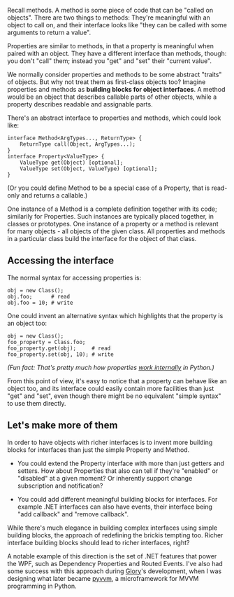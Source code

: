 <!--
.. title: Interfaces dissected
.. slug: interfaces-dissected
.. date: 2013-04-28 19:54:46 UTC
.. tags:
.. category: dev
.. link:
.. description:
.. type: text
-->

Recall methods. A method is some piece of code that can be "called on objects". There are two things to methods: They're meaningful with an object to call on, and their interface looks like "they can be called with some arguments to return a value".

Properties are similar to methods, in that a property is meaningful when paired with an object. They have a different interface than methods, though: you don't "call" them; instead you "get" and "set" their "current value".

We normally consider properties and methods to be some abstract "traits" of objects. But why not treat them as first-class objects too? Imagine properties and methods as **building blocks for object interfaces**. A method would be an object that describes callable parts of other objects, while a property describes readable and assignable parts.

<!--more-->

There's an abstract interface to properties and methods, which could look like:

```
interface Method<ArgTypes..., ReturnType> {
	ReturnType call(Object, ArgTypes...);
}
interface Property<ValueType> {
	ValueType get(Object) [optional];
	ValueType set(Object, ValueType) [optional];
}
```

(Or you could define Method to be a special case of a Property, that is read-only and returns a callable.)

One instance of a Method is a complete definition together with its code; similarily for Properties. Such instances are typically placed together, in classes or prototypes. One instance of a property or a method is relevant for many objects - all objects of the given class. All properties and methods in a particular class build the interface for the object of that class.

## Accessing the interface

The normal syntax for accessing properties is:

```
obj = new Class();
obj.foo;      # read
obj.foo = 10; # write
```

One could invent an alternative syntax which highlights that the property is an object too:

```
obj = new Class();
foo_property = Class.foo;
foo_property.get(obj);     # read
foo_property.set(obj, 10); # write
```

*(Fun fact: That's pretty much how properties [work internally][descr] in Python.)*

From this point of view, it's easy to notice that a property can behave like an object too, and its interface could easily contain more facilities than just "get" and "set", even though there might be no equivalent "simple syntax" to use them directly.

[descr]: http://docs.python.org/2/reference/datamodel.html#implementing-descriptors

## Let's make more of them

In order to have objects with richer interfaces is to invent more building blocks for interfaces than just the simple Property and Method.

- You could extend the Property interface with more than just getters and setters. How about Properties that also can tell if they're "enabled" or "disabled" at a given moment? Or inherently support change subscription and notification?

- You could add different meaningful building blocks for interfaces. For example .NET interfaces can also have events, their interface being "add callback" and "remove callback".

While there's much elegance in building complex interfaces using simple building blocks, the approach of redefining the brickis tempting too. Richer interface building blocks should lead to richer interfaces, right?

A notable example of this direction is the set of .NET features that power the WPF, such as Dependency Properties and Routed Events. I've also had some success with this approach during [Glory][glory]'s development, when I was designing what later became [pyvvm][pyvvm], a microframework for MVVM programming in Python.

[glory]: https://kos.gd/2013/03/introducing-glory/
[pyvvm]: https://github.com/Kos/pyvvm
